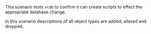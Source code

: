 This scenario tests `vcdb` to confirm it can create scripts to effect the appropriate database change.

In this scenario descriptions of all object types are added, altered and dropped.